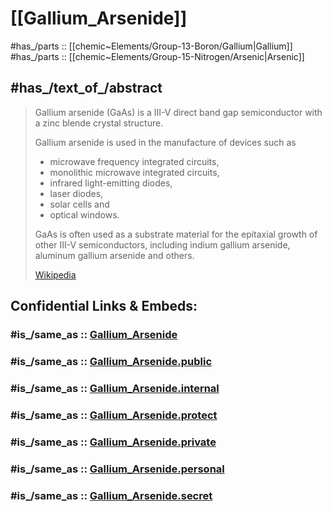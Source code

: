 ﻿---
aliases:
- GaAs
- Galliumarsenid
---

# [[Gallium_Arsenide]] 

#has_/parts :: [[chemic~Elements/Group-13-Boron/Gallium|Gallium]] 
#has_/parts :: [[chemic~Elements/Group-15-Nitrogen/Arsenic|Arsenic]] 

## #has_/text_of_/abstract 


> Gallium arsenide (GaAs) is a III-V direct band gap semiconductor 
> with a zinc blende crystal structure.
>
> Gallium arsenide is used in the manufacture of devices such as 
> - microwave frequency integrated circuits, 
> - monolithic microwave integrated circuits, 
> - infrared light-emitting diodes, 
> - laser diodes, 
> - solar cells and 
> - optical windows.
>
> GaAs is often used as a substrate material for the epitaxial growth of other III-V semiconductors, 
> including indium gallium arsenide, aluminum gallium arsenide and others.
>
> [Wikipedia](https://en.wikipedia.org/wiki/Gallium%20arsenide)


## Confidential Links & Embeds: 

### #is_/same_as :: [Gallium_Arsenide](/_Standards/chemic/Gallium_Arsenide.md) 

### #is_/same_as :: [Gallium_Arsenide.public](/_public/chemic/Gallium_Arsenide.public.md) 

### #is_/same_as :: [Gallium_Arsenide.internal](/_internal/chemic/Gallium_Arsenide.internal.md) 

### #is_/same_as :: [Gallium_Arsenide.protect](/_protect/chemic/Gallium_Arsenide.protect.md) 

### #is_/same_as :: [Gallium_Arsenide.private](/_private/chemic/Gallium_Arsenide.private.md) 

### #is_/same_as :: [Gallium_Arsenide.personal](/_personal/chemic/Gallium_Arsenide.personal.md) 

### #is_/same_as :: [Gallium_Arsenide.secret](/_secret/chemic/Gallium_Arsenide.secret.md)

